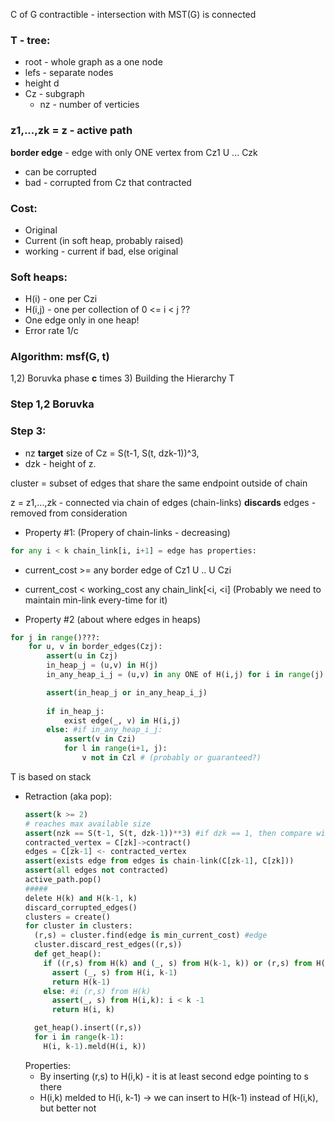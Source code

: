 C of G contractible - intersection with MST(G) is connected

### T - tree:
* root - whole graph as a one node
* lefs - separate nodes
* height d
* Cz - subgraph
  * nz - number of verticies


### z1,...,zk = z - active path

**border edge** - edge with only ONE vertex from Cz1 U ... Czk
* can be corrupted
* bad - corrupted from Cz that contracted

### Cost:
* Original
* Current (in soft heap, probably raised)
* working - current if bad, else original

### Soft heaps:
* H(i) - one per Czi
* H(i,j) - one per collection of 0 <= i < j ??
* One edge only in one heap!
* Error rate 1/c

### Algorithm: msf(G, t)
1,2) Boruvka phase __c__ times
3) Building the Hierarchy T

### Step 1,2 Boruvka


### Step 3:
* nz **target** size of Cz = S(t-1, S(t, dzk-1))^3, 
* dzk - height of z.

cluster = subset of edges that share the same endpoint outside of chain

z = z1,...,zk - connected via chain of edges  (chain-links)
__discards__ edges  - removed from consideration

* Property #1: (Propery of chain-links - decreasing)
```python 
for any i < k chain_link[i, i+1] = edge has properties:
```
  * current_cost >= any border edge of Cz1 U .. U Czi
  * current_cost < working_cost any chain_link[<i, <i] (Probably we need to maintain min-link every-time for it)
    
* Property #2 (about where edges in heaps)
``` python
for j in range()???:
    for u, v in border_edges(Czj):
        assert(u in Czj)
        in_heap_j = (u,v) in H(j)
        in_any_heap_i_j = (u,v) in any ONE of H(i,j) for i in range(j)

        assert(in_heap_j or in_any_heap_i_j)
        
        if in_heap_j:
            exist edge(_, v) in H(i,j)
        else: #if in_any_heap_i_j:
            assert(v in Czi)
            for l in range(i+1, j):
                v not in Czl # (probably or guaranteed?)

```

T is based on stack
* Retraction (aka pop):
  ```python
  assert(k >= 2)
  # reaches max available size
  assert(nzk == S(t-1, S(t, dzk-1))**3) #if dzk == 1, then compare with S(t,1)**3 = 8
  contracted_vertex = C[zk]->contract()
  edges = C[zk-1] <- contracted_vertex
  assert(exists edge from edges is chain-link(C[zk-1], C[zk]))
  assert(all edges not contracted)
  active_path.pop()
  #####
  delete H(k) and H(k-1, k)
  discard_corrupted_edges()
  clusters = create()
  for cluster in clusters:
    (r,s) = cluster.find(edge is min_current_cost) #edge
    cluster.discard_rest_edges((r,s))
    def get_heap():
      if ((r,s) from H(k) and (_, s) from H(k-1, k)) or (r,s) from H(k-1, k):
        assert (_, s) from H(i, k-1)
        return H(k-1)
      else: #i (r,s) from H(k)
        assert(_, s) from H(i,k): i < k -1
        return H(i, k)

    get_heap().insert((r,s))
    for i in range(k-1):
      H(i, k-1).meld(H(i, k))
  ```
  Properties:
  * By inserting (r,s) to H(i,k) - it is at least second edge pointing to s there
  * H(i,k) melded to H(i, k-1) -> we can insert to H(k-1) instead of H(i,k), but better not
